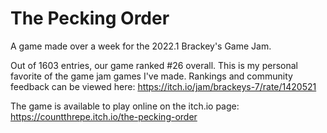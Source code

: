 # The Pecking Order
A game made over a week for the 2022.1 Brackey's Game Jam.

Out of 1603 entries, our game ranked #26 overall. This is my personal favorite of the game jam games I've made. Rankings and community feedback can be viewed here: https://itch.io/jam/brackeys-7/rate/1420521

The game is available to play online on the itch.io page: https://countthrepe.itch.io/the-pecking-order
